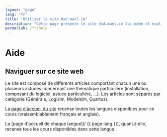 ```yaml
---
layout: "page"
lang: "fr"
title: "Utiliser le site dsd.mael.im"
description: "Cette page présente le site dsd.mael.im lui-même et explique la meilleure façon de l'utiliser."
permalink: /fr/help
---
```

<script>
  function acesettings() {
      editors['pre0'].execCommand("showSettingsMenu");
  }
</script>

# Aide

## Naviguer sur ce site web

Le site est composé de différents articles comportant chacun une ou plusieurs astuces concernant une thématique particulière (installation, composant du logiciel, astuce particulière, ...). Les articles sont séparés par catégorie (Générale, Logisim, Modelsim, Quartus).

La [page d'accueil du site](/) recense toutes les langues disponibles pour ce cours (vraisemblablement français et anglais).

La [page d'accueil de chaque langue](/ {{ page.lang }}), quant à elle, recense tous les cours disponibles dans cette langue.